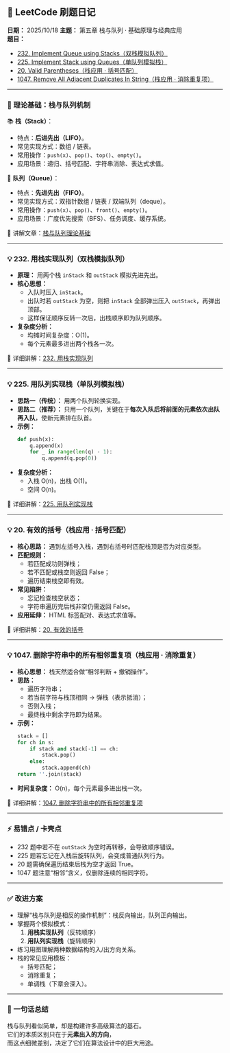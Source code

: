 ## 🧩 LeetCode 刷题日记  
**日期：** 2025/10/18
**主题：** 第五章 栈与队列 · 基础原理与经典应用  
**题目：**  
- [232. Implement Queue using Stacks（双栈模拟队列）](https://leetcode.com/problems/implement-queue-using-stacks/)  
- [225. Implement Stack using Queues（单队列模拟栈）](https://leetcode.com/problems/implement-stack-using-queues/)  
- [20. Valid Parentheses（栈应用 · 括号匹配）](https://leetcode.com/problems/valid-parentheses/)  
- [1047. Remove All Adjacent Duplicates In String（栈应用 · 消除重复项）](https://leetcode.com/problems/remove-all-adjacent-duplicates-in-string/)  

---

### 🧠 理论基础：栈与队列机制

📚 **栈（Stack）**：  
- 特点：**后进先出（LIFO）**。  
- 常见实现方式：数组 / 链表。  
- 常用操作：`push(x)`、`pop()`、`top()`、`empty()`。  
- 应用场景：递归、括号匹配、字符串消除、表达式求值。

📘 **队列（Queue）**：  
- 特点：**先进先出（FIFO）**。  
- 常见实现方式：双指针数组 / 链表 / 双端队列（deque）。  
- 常用操作：`push(x)`、`pop()`、`front()`、`empty()`。  
- 应用场景：广度优先搜索（BFS）、任务调度、缓存系统。

📎 讲解文章：[栈与队列理论基础](https://programmercarl.com/%E6%A0%88%E4%B8%8E%E9%98%9F%E5%88%97%E7%90%86%E8%AE%BA%E5%9F%BA%E7%A1%80.html)

---

### 💡 232. 用栈实现队列（双栈模拟队列）
- **原理：** 用两个栈 `inStack` 和 `outStack` 模拟先进先出。  
- **核心思想：**  
  - 入队时压入 `inStack`。  
  - 出队时若 `outStack` 为空，则把 `inStack` 全部弹出压入 `outStack`，再弹出顶部。  
  - 这样保证顺序反转一次后，出栈顺序即为队列顺序。  
- **复杂度分析：**  
  - 均摊时间复杂度：O(1)。  
  - 每个元素最多进出两个栈各一次。

📎 详细讲解：[232. 用栈实现队列](https://programmercarl.com/0232.%E7%94%A8%E6%A0%88%E5%AE%9E%E7%8E%B0%E9%98%9F%E5%88%97.html)

---

### 💡 225. 用队列实现栈（单队列模拟栈）
- **思路一（传统）：** 用两个队列轮换实现。  
- **思路二（推荐）：** 只用一个队列，关键在于**每次入队后将前面的元素依次出队再入队**，使新元素排在队首。  
- **示例：**
  ```python
  def push(x):
      q.append(x)
      for _ in range(len(q) - 1):
          q.append(q.pop(0))
  ```
- **复杂度分析：**
  - 入栈 O(n)，出栈 O(1)。  
  - 空间 O(n)。  

📎 详细讲解：[225. 用队列实现栈](https://programmercarl.com/0225.%E7%94%A8%E9%98%9F%E5%88%97%E5%AE%9E%E7%8E%B0%E6%A0%88.html)

---

### 💡 20. 有效的括号（栈应用 · 括号匹配）
- **核心思路：** 遇到左括号入栈，遇到右括号时匹配栈顶是否为对应类型。  
- **匹配规则：**
  - 若匹配成功则弹栈；
  - 若不匹配或栈空则返回 False；
  - 遍历结束栈空即有效。  
- **常见陷阱：**  
  - 忘记检查栈空状态；
  - 字符串遍历完后栈非空仍需返回 False。  
- **应用延伸：** HTML 标签配对、表达式求值等。

📎 详细讲解：[20. 有效的括号](https://programmercarl.com/0020.%E6%9C%89%E6%95%88%E7%9A%84%E6%8B%AC%E5%8F%B7.html)

---

### 💡 1047. 删除字符串中的所有相邻重复项（栈应用 · 消除重复）
- **核心思想：** 栈天然适合做“相邻判断 + 撤销操作”。  
- **思路：**
  - 遍历字符串；
  - 若当前字符与栈顶相同 → 弹栈（表示抵消）；
  - 否则入栈；
  - 最终栈中剩余字符即为结果。  
- **示例：**
  ```python
  stack = []
  for ch in s:
      if stack and stack[-1] == ch:
          stack.pop()
      else:
          stack.append(ch)
  return ''.join(stack)
  ```
- **时间复杂度：** O(n)，每个元素最多进出栈一次。

📎 详细讲解：[1047. 删除字符串中的所有相邻重复项](https://programmercarl.com/1047.%E5%88%A0%E9%99%A4%E5%AD%97%E7%AC%A6%E4%B8%B2%E4%B8%AD%E7%9A%84%E6%89%80%E6%9C%89%E7%9B%B8%E9%82%BB%E9%87%8D%E5%A4%8D%E9%A1%B9.html)

---

### ⚡ 易错点 / 卡壳点
- 232 题中若不在 `outStack` 为空时再转移，会导致顺序错误。  
- 225 题若忘记在入栈后旋转队列，会变成普通队列行为。  
- 20 题需确保遍历结束后栈为空才返回 True。  
- 1047 题注意“相邻”含义，仅删除连续的相同字符。  

---

### ✅ 改进方案
- 理解“栈与队列是相反的操作机制”：栈反向输出，队列正向输出。  
- 掌握两个模拟模式：  
  1. **用栈实现队列**（反转顺序）  
  2. **用队列实现栈**（旋转顺序）  
- 练习用图理解两种数据结构的入/出方向关系。  
- 栈的常见应用模板：
  - 括号匹配；
  - 消除重复；
  - 单调栈（下章会深入）。  

---

### 💬 一句话总结
栈与队列看似简单，却是构建许多高级算法的基石。  
它们的本质区别只在于**元素出入的方向**，  
而这点细微差别，决定了它们在算法设计中的巨大用途。
